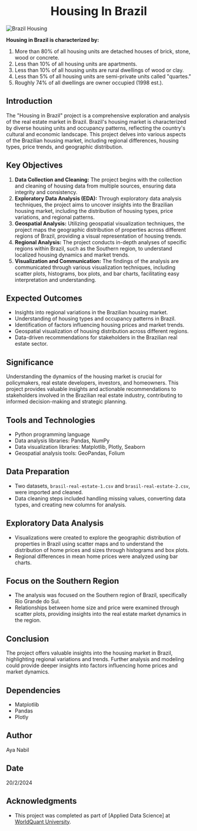 <h1 style="text-align:center"><font size="+3"><strong> Housing In Brazil </strong></font></h1>

![Brazil Housing](https://th.bing.com/th/id/OIP.odQS4sRGK8Oa7O6q2CZbDgAAAA?rs=1&pid=ImgDetMain)

 **Housing in Brazil is characterized by:**
1. More than 80% of all housing units are detached houses of brick, stone, wood or concrete.
2. Less than 10% of all housing units are apartments.
3. Less than 10% of all housing units are rural dwellings of wood or clay.
4. Less than 5% of all housing units are semi-private units called "quartes."
5. Roughly 74% of all dwellings are owner occupied (1998 est.).

## Introduction
The "Housing in Brazil" project is a comprehensive exploration and analysis of the real estate market in Brazil. Brazil's housing market is characterized by diverse housing units and occupancy patterns, reflecting the country's cultural and economic landscape. This project delves into various aspects of the Brazilian housing market, including regional differences, housing types, price trends, and geographic distribution.

## Key Objectives
1. **Data Collection and Cleaning:** The project begins with the collection and cleaning of housing data from multiple sources, ensuring data integrity and consistency.
2. **Exploratory Data Analysis (EDA):** Through exploratory data analysis techniques, the project aims to uncover insights into the Brazilian housing market, including the distribution of housing types, price variations, and regional patterns.
3. **Geospatial Analysis:** Utilizing geospatial visualization techniques, the project maps the geographic distribution of properties across different regions of Brazil, providing a visual representation of housing trends.
4. **Regional Analysis:** The project conducts in-depth analyses of specific regions within Brazil, such as the Southern region, to understand localized housing dynamics and market trends.
5. **Visualization and Communication:** The findings of the analysis are communicated through various visualization techniques, including scatter plots, histograms, box plots, and bar charts, facilitating easy interpretation and understanding.

## Expected Outcomes
- Insights into regional variations in the Brazilian housing market.
- Understanding of housing types and occupancy patterns in Brazil.
- Identification of factors influencing housing prices and market trends.
- Geospatial visualization of housing distribution across different regions.
- Data-driven recommendations for stakeholders in the Brazilian real estate sector.

## Significance
Understanding the dynamics of the housing market is crucial for policymakers, real estate developers, investors, and homeowners. This project provides valuable insights and actionable recommendations to stakeholders involved in the Brazilian real estate industry, contributing to informed decision-making and strategic planning.

## Tools and Technologies
- Python programming language
- Data analysis libraries: Pandas, NumPy
- Data visualization libraries: Matplotlib, Plotly, Seaborn
- Geospatial analysis tools: GeoPandas, Folium

## Data Preparation
- Two datasets, `brasil-real-estate-1.csv` and `brasil-real-estate-2.csv`, were imported and cleaned.
- Data cleaning steps included handling missing values, converting data types, and creating new columns for analysis.

## Exploratory Data Analysis
- Visualizations were created to explore the geographic distribution of properties in Brazil using scatter maps and to understand the distribution of home prices and sizes through histograms and box plots.
- Regional differences in mean home prices were analyzed using bar charts.

## Focus on the Southern Region
- The analysis was focused on the Southern region of Brazil, specifically Rio Grande do Sul.
- Relationships between home size and price were examined through scatter plots, providing insights into the real estate market dynamics in the region.

## Conclusion
The project offers valuable insights into the housing market in Brazil, highlighting regional variations and trends. Further analysis and modeling could provide deeper insights into factors influencing home prices and market dynamics.

## Dependencies
- Matplotlib
- Pandas
- Plotly

## Author
Aya Nabil

## Date
20/2/2024

## Acknowledgments
- This project was completed as part of [Applied Data Science] at [WorldQuant University](https://www.wqu.edu/programs/applied-ds-lab/).
